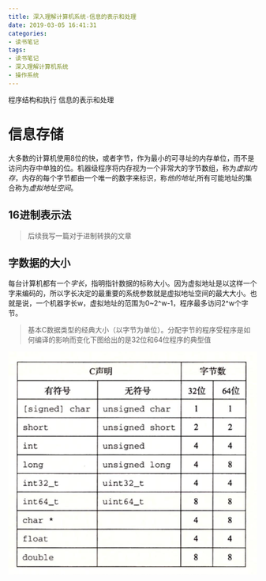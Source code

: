 ```yaml
---
title: 深入理解计算机系统-信息的表示和处理
date: 2019-03-05 16:41:31
categories:
- 读书笔记
tags:
- 读书笔记
- 深入理解计算机系统
- 操作系统
---
```


程序结构和执行
信息的表示和处理

# 信息存储

大多数的计算机使用8位的快，或者字节，作为最小的可寻址的内存单位，而不是访问内存中单独的位。机器级程序将内存视为一个非常大的字节数组，称为*虚拟内存*，内存的每个字节都由一个唯一的数字来标识，称*他的地址*,所有可能地址的集合称为*虚拟地址空间*。

## 16进制表示法

> 后续我写一篇对于进制转换的文章

## 字数据的大小

每台计算机都有一个*字长*，指明指针数据的标称大小。因为虚拟地址是以这样一个字来编码的，所以字长决定的最重要的系统参数就是虚拟地址空间的最大大小。也就是说，一个机器字长w，虚拟地址的范围为0~2^w-1，程序最多访问2^w个字节。

> 基本C数据类型的经典大小（以字节为单位）。分配字节的程序受程序是如何编译的影响而变化下图给出的是32位和64位程序的典型值

![基本C数据的典型大小](/assets/images/csapp-2-1-2.png)


